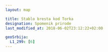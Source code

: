 ```yaml
---
layout: map

title: Stablo bresta kod Torka
designation: Spomenik prirode
last_modified_at: 2018-06-02T23:12:22+02:00

geoSrbija:
  L1_299: [6]
---
```

